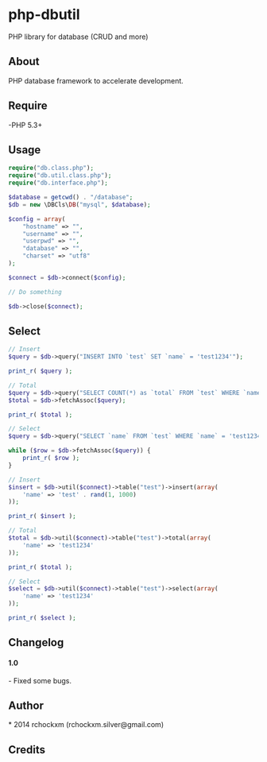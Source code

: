 php-dbutil
==========

PHP library for database (CRUD and more)

<h2><a name="about" class="anchor" href="#about"><span class="mini-icon mini-icon-link"></span></a>About</h2>

PHP database framework to accelerate development.

<h2><a name="require" class="anchor" href="#require"><span class="mini-icon mini-icon-link"></span></a>Require</h2>

-PHP 5.3+

<h2><a name="usage" class="anchor" href="#usage"><span class="mini-icon mini-icon-link"></span></a>Usage</h2>

```php
require("db.class.php");
require("db.util.class.php");
require("db.interface.php");

$database = getcwd() . "/database";
$db = new \DBCls\DB("mysql", $database);

$config = array(
    "hostname" => "",
    "username" => "",
    "userpwd" => "",
    "database" => "",
    "charset" => "utf8"
);

$connect = $db->connect($config);

// Do something

$db->close($connect);
```

<h2><a name="db-select" class="anchor" href="#db-select"><span class="mini-icon mini-icon-link"></span></a>Select</h2>

```php
// Insert
$query = $db->query("INSERT INTO `test` SET `name` = 'test1234'");

print_r( $query );

// Total
$query = $db->query("SELECT COUNT(*) as `total` FROM `test` WHERE `name` = 'test1234'");
$total = $db->fetchAssoc($query);

print_r( $total );

// Select
$query = $db->query("SELECT `name` FROM `test` WHERE `name` = 'test1234'");

while ($row = $db->fetchAssoc($query)) {
    print_r( $row );
}
```

```php
// Insert
$insert = $db->util($connect)->table("test")->insert(array(
    'name' => 'test' . rand(1, 1000)
));

print_r( $insert );

// Total
$total = $db->util($connect)->table("test")->total(array(
    'name' => 'test1234'
));

print_r( $total );

// Select
$select = $db->util($connect)->table("test")->select(array(
    'name' => 'test1234'
));

print_r( $select );
```

<h2><a name="changelog" class="anchor" href="#changelog"><span class="mini-icon mini-icon-link"></span></a>Changelog</h2>

<h4>1.0</h4/>
- Fixed some bugs.

<h2><a name="author" class="anchor" href="#author"><span class="mini-icon mini-icon-link"></span></a>Author</h2>
* 2014 rchockxm (rchockxm.silver@gmail.com)

<h2><a name="credits" class="anchor" href="#credits"><span class="mini-icon mini-icon-link"></span></a>Credits</h2>
